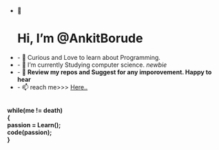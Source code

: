 - 👋 <h1>Hi, <b>I’m @AnkitBorude</b></h1>
<ul>
    <li>- 👀  Curious and Love to learn about Programming.</li>
    <li>- 🌱 I’m currently Studying computer science. <i>newbie</i></li>
    <li>- 💞️ <b>Review my repos and Suggest for any imporovement. Happy to hear</b> </li>
    <li>- 📫  reach me>>> <a href=mailto:ankitborude250@gmail.com>Here..</a></li></ul>
<b><br>
while(me != death)<br>
{
    <br>passion = Learn();
     <br>code(passion);
<br>}
</b>
<!---
AnkitBorude/AnkitBorude is a ✨ special ✨ repository because its `README.md` (this file) appears on your GitHub profile.
You can click the Preview link to take a look at your changes.
--->
